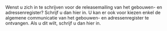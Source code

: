 Wenst u zich in te schrijven voor de releasemailing van het gebouwen- en adressenregister? Schrijf u dan hier in. U kan er ook voor kiezen enkel de algemene communicatie van het gebouwen- en adressenregister te ontvangen. Als u dit wilt, schrijf u dan hier in.

